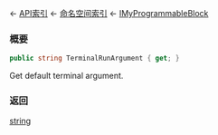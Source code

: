 ← [API索引](Api-Index) ← [命名空间索引](Namespace-Index) ← [IMyProgrammableBlock](Sandbox.ModAPI.Ingame.IMyProgrammableBlock)

### 概要

```csharp
public string TerminalRunArgument { get; }
```

Get default terminal argument.

### 返回

[string](https://docs.microsoft.com/en-us/dotnet/api/System.String?view=netframework-4.6)

